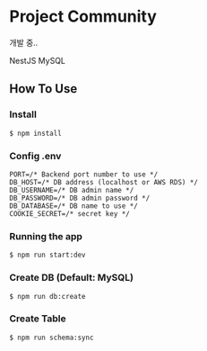 # Project Community

개발 중..

NestJS
MySQL

## How To Use

### Install

```
$ npm install
```

### Config .env

```
PORT=/* Backend port number to use */
DB_HOST=/* DB address (localhost or AWS RDS) */
DB_USERNAME=/* DB admin name */
DB_PASSWORD=/* DB admin password */
DB_DATABASE=/* DB name to use */
COOKIE_SECRET=/* secret key */
```

### Running the app

```
$ npm run start:dev
```

### Create DB (Default: MySQL)

```
$ npm run db:create
```

### Create Table

```
$ npm run schema:sync
```
